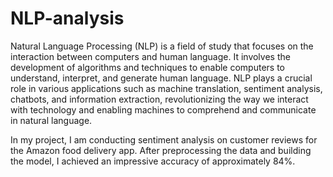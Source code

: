 # NLP-analysis

Natural Language Processing (NLP) is a field of study that focuses on the interaction between computers and human language. 
It involves the development of algorithms and techniques to enable computers to understand, interpret, and generate human language.
NLP plays a crucial role in various applications such as machine translation, sentiment analysis, chatbots, and information extraction, 
revolutionizing the way we interact with technology and enabling machines to comprehend and communicate in natural language.


In my project, I am conducting sentiment analysis on customer reviews for the Amazon food delivery app.
After preprocessing the data and building the model, I achieved an impressive accuracy of approximately 84%.



